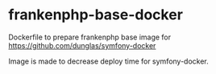 # frankenphp-base-docker
Dockerfile to prepare frankenphp base image for https://github.com/dunglas/symfony-docker

Image is made to decrease deploy time for symfony-docker.
